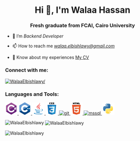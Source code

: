 <h1 align="center">Hi 👋, I'm Walaa Hassan </h1>
<h3 align="center">Fresh graduate from FCAI, Cairo University</h3>


- 🌱 I’m *Backend Developer*

- 📫 How to reach me *walaa.elbishlawy@gmail.com*

- 📄 Know about my experiences [My CV](https://drive.google.com/drive/u/0/folders/1I2fYN6PUVPDXV6lrP1HcCD0TAAi2bjyE?q=parent:1I2fYN6PUVPDXV6lrP1HcCD0TAAi2bjyE%20type:pdf%20sharedwith:public)


<h3 align="left">Connect with me:</h3>
<p align="left">
<a href="https://www.linkedin.com/in/walaa-hassan-49514a223/" target="blank"><img align="center" src="https://raw.githubusercontent.com/rahuldkjain/github-profile-readme-generator/master/src/images/icons/Social/linked-in-alt.svg" alt="WalaaElbishlawy/" height="30" width="40" /></a>

<h3 align="left">Languages and Tools:</h3>
<p align="left"> <a href="https://www.w3schools.com/cs/" target="_blank" rel="noreferrer"> <img src="https://raw.githubusercontent.com/devicons/devicon/master/icons/csharp/csharp-original.svg" alt="csharp" width="40" height="40"/> </a> <a href="https://www.cprogramming.com/" target="_blank" rel="noreferrer">  </a> <a href="https://www.w3schools.com/cpp/" target="_blank" rel="noreferrer"> <img src="https://raw.githubusercontent.com/devicons/devicon/master/icons/cplusplus/cplusplus-original.svg" alt="cplusplus" width="40" height="40"/> </a> <a href="https://www.w3schools.com/cs/" target="_blank" rel="noreferrer"> <img src="https://raw.githubusercontent.com/devicons/devicon/master/icons/java/java-original.svg" alt="java" width="40" height="40"/> </a> <a href="https://www.w3schools.com/css/" target="_blank" rel="noreferrer"> <img src="https://raw.githubusercontent.com/devicons/devicon/master/icons/css3/css3-original-wordmark.svg" alt="css3" width="40" height="40"/> </a> <a href="https://dotnet.microsoft.com/" target="_blank" rel="noreferrer"> </a> <a href="https://git-scm.com/" target="_blank" rel="noreferrer"> <img src="https://www.vectorlogo.zone/logos/git-scm/git-scm-icon.svg" alt="git" width="40" height="40"/> </a> <a href="https://www.w3.org/html/" target="_blank" rel="noreferrer"> <img src="https://raw.githubusercontent.com/devicons/devicon/master/icons/html5/html5-original-wordmark.svg" alt="html5" width="40" height="40"/> </a>  <a href="https://www.microsoft.com/en-us/sql-server" target="_blank" rel="noreferrer"> <img src="https://www.svgrepo.com/show/303229/microsoft-sql-server-logo.svg" alt="mssql" width="40" height="40"/> </a> <a href="https://www.python.org" target="_blank" rel="noreferrer"> <img src="https://raw.githubusercontent.com/devicons/devicon/master/icons/python/python-original.svg" alt="python" width="40" height="40"/> </a> </p>

<p><img align="left" src="https://github-readme-stats.vercel.app/api/top-langs?username=WalaaElbishlawy&show_icons=true&locale=en&layout=compact" alt="WalaaElbishlawy" /></p>

<p>&nbsp;<img align="center" src="https://github-readme-stats.vercel.app/api?username=WalaaElbishlawy&show_icons=true&locale=en" alt="WalaaElbishlawy" /></p>

<p><img align="center" src="https://github-readme-streak-stats.herokuapp.com/?user=WalaaElbishlawy&" alt="WalaaElbishlawy" /></p>
